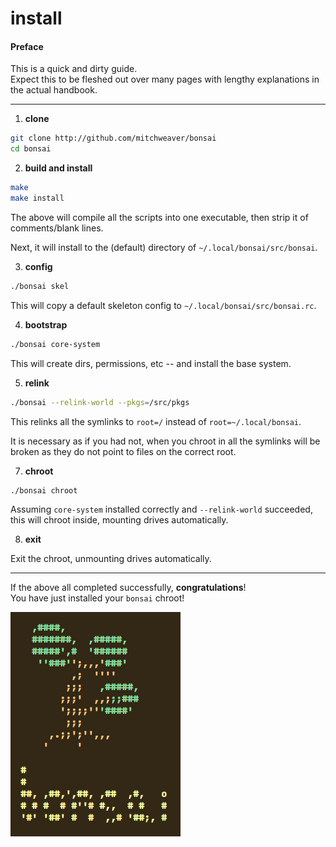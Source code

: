# install

#### Preface

This is a quick and dirty guide.  
Expect this to be fleshed out over many pages 
with lengthy explanations in the actual handbook.

----

1. **clone**

```bash
git clone http://github.com/mitchweaver/bonsai
cd bonsai
```

2. **build and install**

```bash
make
make install
```

The above will compile all the scripts into one executable, then strip it of 
comments/blank lines.

Next, it will install to the (default) directory of `~/.local/bonsai/src/bonsai`.

3. **config**

```bash
./bonsai skel
```

This will copy a default skeleton config to `~/.local/bonsai/src/bonsai.rc`.

4. **bootstrap**

```bash
./bonsai core-system
```

This will create dirs, permissions, etc -- and install the base system.

5. **relink**

```bash
./bonsai --relink-world --pkgs=/src/pkgs
```

This relinks all the symlinks to `root=/` instead of `root=~/.local/bonsai`.

It is necessary as if you had not, when you chroot in all the symlinks will be broken
as they do not point to files on the correct root.

7. **chroot**

```bash
./bonsai chroot
```

Assuming `core-system` installed correctly and `--relink-world` succeeded,
this will chroot inside, mounting drives automatically.

8. **exit**

Exit the chroot, unmounting drives automatically.

----

If the above all completed successfully, **congratulations**!  
You have just installed your `bonsai` chroot!

![image](res/bonsai.png)
